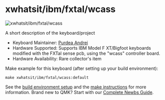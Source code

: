 # xwhatsit/ibm/fxtal/wcass

![xwhatsit/ibm/fxtal/wcass]()

A short description of the keyboard/project

* Keyboard Maintainer: [Purdea Andrei](https://github.com/purdeaandrei)
* Hardware Supported: Supports IBM Model F XT/Bigfoot keyboards modified with the FXTal sense pcb, using the "wcass" controller board.
* Hardware Availability: Rare collector's item

Make example for this keyboard (after setting up your build environment):

    make xwhatsit/ibm/fxtal/wcass:default

See the [build environment setup](https://docs.qmk.fm/#/getting_started_build_tools) and the [make instructions](https://docs.qmk.fm/#/getting_started_make_guide) for more information. Brand new to QMK? Start with our [Complete Newbs Guide](https://docs.qmk.fm/#/newbs).
